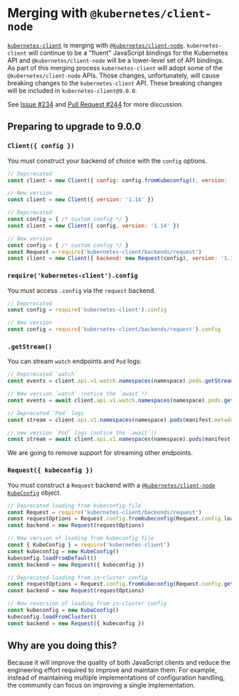 # Merging with `@kubernetes/client-node`

[`kubernetes-client`](https://github.com/godaddy/kubernetes-client) is
merging with
[`@kubernetes/client-node`](https://github.com/kubernetes-client/javascript). `kubernetes-client`
will continue to be a "fluent" JavaScript bindings for the
Kubernetes API and `@kubernetes/client-node` will be a lower-level set of API
bindings. As part of this merging process `kubernetes-client` will
adopt some of the `@kubernetes/client-node` APIs. Those changes,
unfortunately, will cause breaking changes to the `kubernetes-client`
API. These breaking changes will be included in
`kubernetes-client@9.0.0`.

See [Issue #234](https://github.com/kubernetes-client/javascript/issues/234)
and [Pull Request #244](https://github.com/kubernetes-client/javascript/pull/244) for
more discussion.

## Preparing to upgrade to 9.0.0

### `Client({ config })`

You must construct your backend of choice with the `config` options.

```js
// Depcrecated
const client = new Client({ config: config.fromKubeconfig(), version: '1.14' })

// New version
const client = new Client({ version: '1.14' })

// Depcrecated
const config = { /* custom config */ }
const client = new Client({ config, version: '1.14' })

// New version
const config = { /* custom config */ }
const Request = require('kubernetes-client/backends/request')
const client = new Client({ backend: new Request(config), version: '1.14' })
```

### `require('kubernetes-client').config`

You must access `.config` via the `request` backend.

```js
// Depcrecated
const config = require('kubernetes-client').config

// New version
const config = require('kubernetes-client/backends/request').config
```

### `.getStream()`

You can stream `watch` endpoints and `Pod` logs:

```js
// Depcrecated `watch`
const events = client.api.v1.watch.namespaces(namespace).pods.getStream()

// New version `watch` (notice the `await`!)
const events = await client.api.v1.watch.namespaces(namespace).pods.getObjectStream()

// Deprecated `Pod` logs
const stream = client.api.v1.namespaces(namespace).pods(manifest.metadata.name).log.getStream()

// new version `Pod` logs (notice the `await`!)
const stream = await client.api.v1.namespaces(namespace).pods(manifest.metadata.name).log.getByteStream()
```

We are going to remove support for streaming other endpoints.

### `Request({ kubeconfig })`

You must construct a `Request` backend with a
[`@kubernetes/client-node` `KubeConfig`](https://github.com/kubernetes-client/javascript) object.

```js
// Deprecated loading from kubeconfig file
const Request = require('kubernetes-client/backends/request')
const requestOptions = Request.config.fromKubeconfig(Request.config.loadKubeconfig())
const backend = new Request(requestOptions)

// New version of loading from kubeconfig file
const { KubeConfig } = require('kubernetes-client')
const kubeconfig = new KubeConfig()
kubeconfig.loadFromDefault()
const backend = new Request({ kubeconfig })

// Deprecated loading from in-cluster config
const requestOptions = Request.config.fromKubeconfig(Request.config.getInCluster())
const backend = new Request(requestOptions)

// New reversion of loading from in-cluster config
const kubeconfig = new KubeConfig()
kubeconfig.loadFromCluster()
const backend = new Request({ kubeconfig })
```

## Why are you doing this?

Because it will improve the quality of both JavaScript clients and
reduce the engineering effort required to improve and maintain
them. For example, instead of maintaining multiple implementations of
configuration handling, the community can focus on improving a single
implementation.
